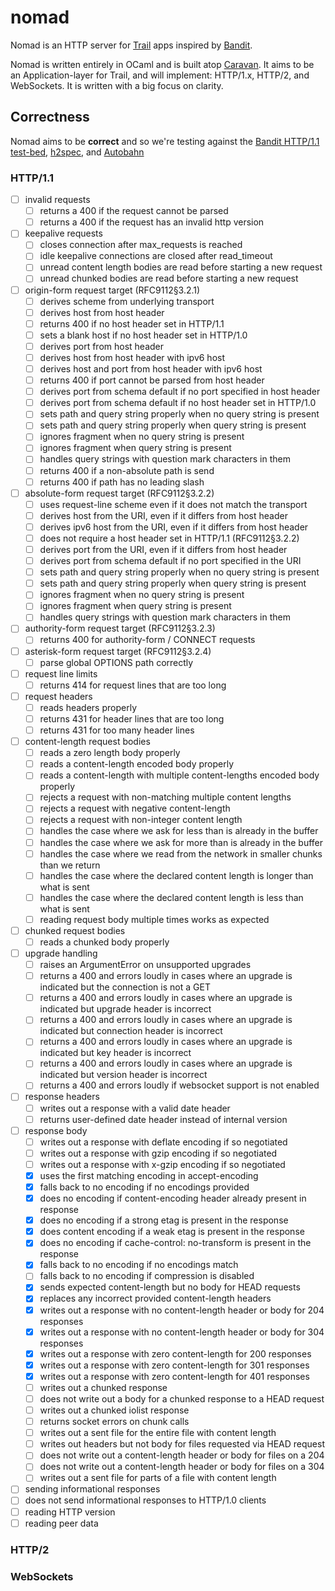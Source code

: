 # nomad

Nomad is an HTTP server for [Trail][trail] apps inspired by [Bandit][bandit].

Nomad is written entirely in OCaml and is built atop [Caravan][caravan]. It
aims to be an Application-layer for Trail, and will implement: HTTP/1.x,
HTTP/2, and WebSockets. It is written with a big focus on clarity.

[caravan]: https://github.com/leostera/caravan
[trail]: https://github.com/leostera/trail
[bandit]: https://github.com/mtrudel/bandit

## Correctness

Nomad aims to be **correct** and so we're testing against the [Bandit HTTP/1.1
test-bed][bandit-tests], [h2spec][h2spec], and [Autobahn][autobahn]

[bandit-tests]: ./test/bandit/test/bandit/http1/request_test.exs
[h2spec]: https://github.com/summerwind/h2spec
[autobahn]: https://github.com/crossbario/autobahn-testsuite

### HTTP/1.1

- [ ] invalid requests
  - [ ] returns a 400 if the request cannot be parsed
  - [ ] returns a 400 if the request has an invalid http version
- [ ] keepalive requests
  - [ ] closes connection after max_requests is reached
  - [ ] idle keepalive connections are closed after read_timeout
  - [ ] unread content length bodies are read before starting a new request
  - [ ] unread chunked bodies are read before starting a new request
- [ ] origin-form request target (RFC9112§3.2.1)
  - [ ] derives scheme from underlying transport
  - [ ] derives host from host header
  - [ ] returns 400 if no host header set in HTTP/1.1
  - [ ] sets a blank host if no host header set in HTTP/1.0
  - [ ] derives port from host header
  - [ ] derives host from host header with ipv6 host
  - [ ] derives host and port from host header with ipv6 host
  - [ ] returns 400 if port cannot be parsed from host header
  - [ ] derives port from schema default if no port specified in host header
  - [ ] derives port from schema default if no host header set in HTTP/1.0
  - [ ] sets path and query string properly when no query string is present
  - [ ] sets path and query string properly when query string is present
  - [ ] ignores fragment when no query string is present
  - [ ] ignores fragment when query string is present
  - [ ] handles query strings with question mark characters in them
  - [ ] returns 400 if a non-absolute path is send
  - [ ] returns 400 if path has no leading slash
- [ ] absolute-form request target (RFC9112§3.2.2)
  - [ ] uses request-line scheme even if it does not match the transport
  - [ ] derives host from the URI, even if it differs from host header
  - [ ] derives ipv6 host from the URI, even if it differs from host header
  - [ ] does not require a host header set in HTTP/1.1 (RFC9112§3.2.2)
  - [ ] derives port from the URI, even if it differs from host header
  - [ ] derives port from schema default if no port specified in the URI
  - [ ] sets path and query string properly when no query string is present
  - [ ] sets path and query string properly when query string is present
  - [ ] ignores fragment when no query string is present
  - [ ] ignores fragment when query string is present
  - [ ] handles query strings with question mark characters in them
- [ ] authority-form request target (RFC9112§3.2.3)
  - [ ] returns 400 for authority-form / CONNECT requests
- [ ] asterisk-form request target (RFC9112§3.2.4)
  - [ ] parse global OPTIONS path correctly
- [ ] request line limits
  - [ ] returns 414 for request lines that are too long
- [ ] request headers
  - [ ] reads headers properly
  - [ ] returns 431 for header lines that are too long
  - [ ] returns 431 for too many header lines
- [ ] content-length request bodies
  - [ ] reads a zero length body properly
  - [ ] reads a content-length encoded body properly
  - [ ] reads a content-length with multiple content-lengths encoded body properly
  - [ ] rejects a request with non-matching multiple content lengths
  - [ ] rejects a request with negative content-length
  - [ ] rejects a request with non-integer content length
  - [ ] handles the case where we ask for less than is already in the buffer
  - [ ] handles the case where we ask for more than is already in the buffer
  - [ ] handles the case where we read from the network in smaller chunks than we return
  - [ ] handles the case where the declared content length is longer than what is sent
  - [ ] handles the case where the declared content length is less than what is sent
  - [ ] reading request body multiple times works as expected
- [ ] chunked request bodies
  - [ ] reads a chunked body properly
- [ ] upgrade handling
  - [ ] raises an ArgumentError on unsupported upgrades
  - [ ] returns a 400 and errors loudly in cases where an upgrade is indicated but the connection is not a GET
  - [ ] returns a 400 and errors loudly in cases where an upgrade is indicated but upgrade header is incorrect
  - [ ] returns a 400 and errors loudly in cases where an upgrade is indicated but connection header is incorrect
  - [ ] returns a 400 and errors loudly in cases where an upgrade is indicated but key header is incorrect
  - [ ] returns a 400 and errors loudly in cases where an upgrade is indicated but version header is incorrect
  - [ ] returns a 400 and errors loudly if websocket support is not enabled
- [ ] response headers
  - [ ] writes out a response with a valid date header
  - [ ] returns user-defined date header instead of internal version
- [ ] response body
  - [ ] writes out a response with deflate encoding if so negotiated
  - [ ] writes out a response with gzip encoding if so negotiated
  - [ ] writes out a response with x-gzip encoding if so negotiated
  - [x] uses the first matching encoding in accept-encoding
  - [x] falls back to no encoding if no encodings provided
  - [x] does no encoding if content-encoding header already present in response
  - [x] does no encoding if a strong etag is present in the response
  - [x] does content encoding if a weak etag is present in the response
  - [x] does no encoding if cache-control: no-transform is present in the response
  - [x] falls back to no encoding if no encodings match
  - [ ] falls back to no encoding if compression is disabled
  - [x] sends expected content-length but no body for HEAD requests
  - [x] replaces any incorrect provided content-length headers
  - [x] writes out a response with no content-length header or body for 204 responses
  - [x] writes out a response with no content-length header or body for 304 responses
  - [x] writes out a response with zero content-length for 200 responses
  - [x] writes out a response with zero content-length for 301 responses
  - [x] writes out a response with zero content-length for 401 responses
  - [ ] writes out a chunked response
  - [ ] does not write out a body for a chunked response to a HEAD request
  - [ ] writes out a chunked iolist response
  - [ ] returns socket errors on chunk calls
  - [ ] writes out a sent file for the entire file with content length
  - [ ] writes out headers but not body for files requested via HEAD request
  - [ ] does not write out a content-length header or body for files on a 204
  - [ ] does not write out a content-length header or body for files on a 304
  - [ ] writes out a sent file for parts of a file with content length
- [ ] sending informational responses
- [ ] does not send informational responses to HTTP/1.0 clients
- [ ] reading HTTP version
- [ ] reading peer data

### HTTP/2

### WebSockets
